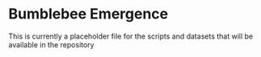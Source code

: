 # Bumblebee Emergence 

This is currently a placeholder file for the scripts and datasets that will be available in the repository
